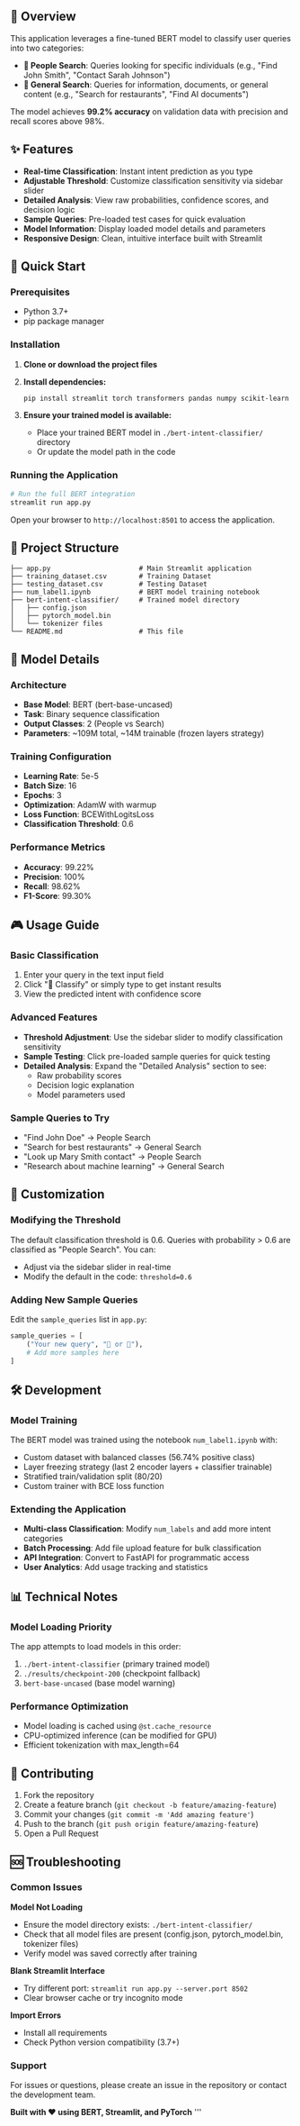 ## 🎯 Overview

This application leverages a fine-tuned BERT model to classify user queries into two categories:
- **👥 People Search**: Queries looking for specific individuals (e.g., "Find John Smith", "Contact Sarah Johnson")
- **🔎 General Search**: Queries for information, documents, or general content (e.g., "Search for restaurants", "Find AI documents")

The model achieves **99.2% accuracy** on validation data with precision and recall scores above 98%.

## ✨ Features

- **Real-time Classification**: Instant intent prediction as you type
- **Adjustable Threshold**: Customize classification sensitivity via sidebar slider
- **Detailed Analysis**: View raw probabilities, confidence scores, and decision logic
- **Sample Queries**: Pre-loaded test cases for quick evaluation
- **Model Information**: Display loaded model details and parameters
- **Responsive Design**: Clean, intuitive interface built with Streamlit

## 🚀 Quick Start

### Prerequisites

- Python 3.7+
- pip package manager

### Installation

1. **Clone or download the project files**
2. **Install dependencies:**
   ```bash
   pip install streamlit torch transformers pandas numpy scikit-learn
   ```

3. **Ensure your trained model is available:**
   - Place your trained BERT model in `./bert-intent-classifier/` directory
   - Or update the model path in the code

### Running the Application

```bash
# Run the full BERT integration
streamlit run app.py

```

Open your browser to `http://localhost:8501` to access the application.

## 📁 Project Structure

```
├── app.py                      # Main Streamlit application
├── training_dataset.csv        # Training Dataset
├── testing_dataset.csv         # Testing Dataset
├── num_label1.ipynb            # BERT model training notebook
├── bert-intent-classifier/     # Trained model directory
│   ├── config.json
│   ├── pytorch_model.bin
│   └── tokenizer files
└── README.md                   # This file
```

## 🤖 Model Details

### Architecture
- **Base Model**: BERT (bert-base-uncased)
- **Task**: Binary sequence classification
- **Output Classes**: 2 (People vs Search)
- **Parameters**: ~109M total, ~14M trainable (frozen layers strategy)

### Training Configuration
- **Learning Rate**: 5e-5
- **Batch Size**: 16
- **Epochs**: 3
- **Optimization**: AdamW with warmup
- **Loss Function**: BCEWithLogitsLoss
- **Classification Threshold**: 0.6

### Performance Metrics
- **Accuracy**: 99.22%
- **Precision**: 100%
- **Recall**: 98.62%
- **F1-Score**: 99.30%

## 🎮 Usage Guide

### Basic Classification
1. Enter your query in the text input field
2. Click "🚀 Classify" or simply type to get instant results
3. View the predicted intent with confidence score

### Advanced Features
- **Threshold Adjustment**: Use the sidebar slider to modify classification sensitivity
- **Sample Testing**: Click pre-loaded sample queries for quick testing
- **Detailed Analysis**: Expand the "Detailed Analysis" section to see:
  - Raw probability scores
  - Decision logic explanation
  - Model parameters used

### Sample Queries to Try
- "Find John Doe" → People Search
- "Search for best restaurants" → General Search
- "Look up Mary Smith contact" → People Search
- "Research about machine learning" → General Search

## 🔧 Customization

### Modifying the Threshold
The default classification threshold is 0.6. Queries with probability > 0.6 are classified as "People Search". You can:
- Adjust via the sidebar slider in real-time
- Modify the default in the code: `threshold=0.6`

### Adding New Sample Queries
Edit the `sample_queries` list in `app.py`:
```python
sample_queries = [
    ("Your new query", "👥 or 🔎"),
    # Add more samples here
]
```

## 🛠️ Development

### Model Training
The BERT model was trained using the notebook `num_label1.ipynb` with:
- Custom dataset with balanced classes (56.74% positive class)
- Layer freezing strategy (last 2 encoder layers + classifier trainable)
- Stratified train/validation split (80/20)
- Custom trainer with BCE loss function

### Extending the Application
- **Multi-class Classification**: Modify `num_labels` and add more intent categories
- **Batch Processing**: Add file upload feature for bulk classification
- **API Integration**: Convert to FastAPI for programmatic access
- **User Analytics**: Add usage tracking and statistics

## 📊 Technical Notes

### Model Loading Priority
The app attempts to load models in this order:
1. `./bert-intent-classifier` (primary trained model)
2. `./results/checkpoint-200` (checkpoint fallback)
3. `bert-base-uncased` (base model warning)

### Performance Optimization
- Model loading is cached using `@st.cache_resource`
- CPU-optimized inference (can be modified for GPU)
- Efficient tokenization with max_length=64

## 🤝 Contributing

1. Fork the repository
2. Create a feature branch (`git checkout -b feature/amazing-feature`)
3. Commit your changes (`git commit -m 'Add amazing feature'`)
4. Push to the branch (`git push origin feature/amazing-feature`)
5. Open a Pull Request

## 🆘 Troubleshooting

### Common Issues

**Model Not Loading**
- Ensure the model directory exists: `./bert-intent-classifier/`
- Check that all model files are present (config.json, pytorch_model.bin, tokenizer files)
- Verify model was saved correctly after training

**Blank Streamlit Interface**
- Try different port: `streamlit run app.py --server.port 8502`
- Clear browser cache or try incognito mode

**Import Errors**
- Install all requirements
- Check Python version compatibility (3.7+)

### Support
For issues or questions, please create an issue in the repository or contact the development team.


**Built with ❤️ using BERT, Streamlit, and PyTorch**
'''